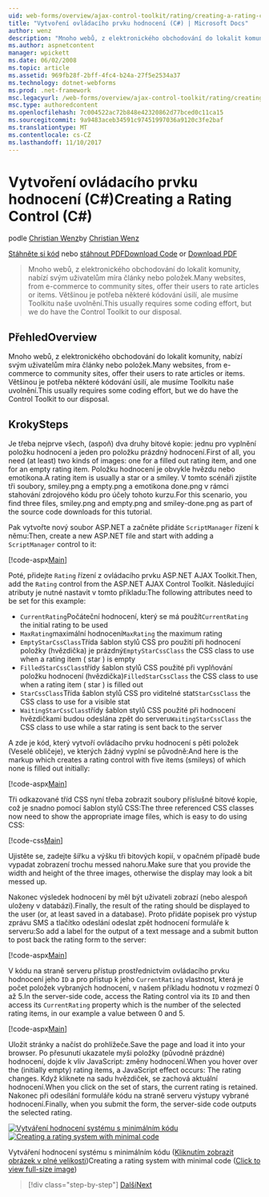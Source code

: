 ```yaml
---
uid: web-forms/overview/ajax-control-toolkit/rating/creating-a-rating-control-cs
title: "Vytvoření ovládacího prvku hodnocení (C#) | Microsoft Docs"
author: wenz
description: "Mnoho webů, z elektronického obchodování do lokalit komunity, nabízí svým uživatelům míra články nebo položek. Většinou je potřeba některé kódování úsilí, ale máme..."
ms.author: aspnetcontent
manager: wpickett
ms.date: 06/02/2008
ms.topic: article
ms.assetid: 969fb28f-2bff-4fc4-b24a-27f5e2534a37
ms.technology: dotnet-webforms
ms.prod: .net-framework
msc.legacyurl: /web-forms/overview/ajax-control-toolkit/rating/creating-a-rating-control-cs
msc.type: authoredcontent
ms.openlocfilehash: 7c004522ac72b848e42320862d77bced0c11ca15
ms.sourcegitcommit: 9a9483aceb34591c97451997036a9120c3fe2baf
ms.translationtype: MT
ms.contentlocale: cs-CZ
ms.lasthandoff: 11/10/2017
---
```

<a name="creating-a-rating-control-c"></a><span data-ttu-id="baae2-104">Vytvoření ovládacího prvku hodnocení (C#)</span><span class="sxs-lookup"><span data-stu-id="baae2-104">Creating a Rating Control (C#)</span></span>
====================
<span data-ttu-id="baae2-105">podle [Christian Wenz](https://github.com/wenz)</span><span class="sxs-lookup"><span data-stu-id="baae2-105">by [Christian Wenz](https://github.com/wenz)</span></span>

<span data-ttu-id="baae2-106">[Stáhněte si kód](http://download.microsoft.com/download/9/3/f/93f8daea-bebd-4821-833b-95205389c7d0/rating0.cs.zip) nebo [stáhnout PDF](http://download.microsoft.com/download/2/d/c/2dc10e34-6983-41d4-9c08-f78f5387d32b/rating0CS.pdf)</span><span class="sxs-lookup"><span data-stu-id="baae2-106">[Download Code](http://download.microsoft.com/download/9/3/f/93f8daea-bebd-4821-833b-95205389c7d0/rating0.cs.zip) or [Download PDF](http://download.microsoft.com/download/2/d/c/2dc10e34-6983-41d4-9c08-f78f5387d32b/rating0CS.pdf)</span></span>

> <span data-ttu-id="baae2-107">Mnoho webů, z elektronického obchodování do lokalit komunity, nabízí svým uživatelům míra články nebo položek.</span><span class="sxs-lookup"><span data-stu-id="baae2-107">Many websites, from e-commerce to community sites, offer their users to rate articles or items.</span></span> <span data-ttu-id="baae2-108">Většinou je potřeba některé kódování úsilí, ale musíme Toolkitu naše uvolnění.</span><span class="sxs-lookup"><span data-stu-id="baae2-108">This usually requires some coding effort, but we do have the Control Toolkit to our disposal.</span></span>


## <a name="overview"></a><span data-ttu-id="baae2-109">Přehled</span><span class="sxs-lookup"><span data-stu-id="baae2-109">Overview</span></span>

<span data-ttu-id="baae2-110">Mnoho webů, z elektronického obchodování do lokalit komunity, nabízí svým uživatelům míra články nebo položek.</span><span class="sxs-lookup"><span data-stu-id="baae2-110">Many websites, from e-commerce to community sites, offer their users to rate articles or items.</span></span> <span data-ttu-id="baae2-111">Většinou je potřeba některé kódování úsilí, ale musíme Toolkitu naše uvolnění.</span><span class="sxs-lookup"><span data-stu-id="baae2-111">This usually requires some coding effort, but we do have the Control Toolkit to our disposal.</span></span>

## <a name="steps"></a><span data-ttu-id="baae2-112">Kroky</span><span class="sxs-lookup"><span data-stu-id="baae2-112">Steps</span></span>

<span data-ttu-id="baae2-113">Je třeba nejprve všech, (aspoň) dva druhy bitové kopie: jednu pro vyplnění položku hodnocení a jeden pro položku prázdný hodnocení.</span><span class="sxs-lookup"><span data-stu-id="baae2-113">First of all, you need (at least) two kinds of images: one for a filled out rating item, and one for an empty rating item.</span></span> <span data-ttu-id="baae2-114">Položku hodnocení je obvykle hvězdu nebo emotikona.</span><span class="sxs-lookup"><span data-stu-id="baae2-114">A rating item is usually a star or a smiley.</span></span> <span data-ttu-id="baae2-115">V tomto scénáři zjistíte tři soubory, smiley.png a empty.png a emotikona done.png v rámci stahování zdrojového kódu pro účely tohoto kurzu.</span><span class="sxs-lookup"><span data-stu-id="baae2-115">For this scenario, you find three files, smiley.png and empty.png and smiley-done.png as part of the source code downloads for this tutorial.</span></span>

<span data-ttu-id="baae2-116">Pak vytvořte nový soubor ASP.NET a začněte přidáte `ScriptManager` řízení k němu:</span><span class="sxs-lookup"><span data-stu-id="baae2-116">Then, create a new ASP.NET file and start with adding a `ScriptManager` control to it:</span></span>

[!code-aspx[Main](creating-a-rating-control-cs/samples/sample1.aspx)]

<span data-ttu-id="baae2-117">Poté, přidejte `Rating` řízení z ovládacího prvku ASP.NET AJAX Toolkit.</span><span class="sxs-lookup"><span data-stu-id="baae2-117">Then, add the `Rating` control from the ASP.NET AJAX Control Toolkit.</span></span> <span data-ttu-id="baae2-118">Následující atributy je nutné nastavit v tomto příkladu:</span><span class="sxs-lookup"><span data-stu-id="baae2-118">The following attributes need to be set for this example:</span></span>

- <span data-ttu-id="baae2-119">`CurrentRating`Počáteční hodnocení, který se má použít</span><span class="sxs-lookup"><span data-stu-id="baae2-119">`CurrentRating` the initial rating to be used</span></span>
- <span data-ttu-id="baae2-120">`MaxRating`maximální hodnocení</span><span class="sxs-lookup"><span data-stu-id="baae2-120">`MaxRating` the maximum rating</span></span>
- <span data-ttu-id="baae2-121">`EmptyStarCssClass`Třída šablon stylů CSS pro použití při hodnocení položky (hvězdička) je prázdný</span><span class="sxs-lookup"><span data-stu-id="baae2-121">`EmptyStarCssClass` the CSS class to use when a rating item ( star ) is empty</span></span>
- <span data-ttu-id="baae2-122">`FilledStarCssClass`třídy šablon stylů CSS použité při vyplňování položku hodnocení (hvězdička)</span><span class="sxs-lookup"><span data-stu-id="baae2-122">`FilledStarCssClass` the CSS class to use when a rating item ( star ) is filled out</span></span>
- <span data-ttu-id="baae2-123">`StarCssClass`Třída šablon stylů CSS pro viditelné stat</span><span class="sxs-lookup"><span data-stu-id="baae2-123">`StarCssClass` the CSS class to use for a visible stat</span></span>
- <span data-ttu-id="baae2-124">`WaitingStarCssClass`třídy šablon stylů CSS použité při hodnocení hvězdičkami budou odeslána zpět do serveru</span><span class="sxs-lookup"><span data-stu-id="baae2-124">`WaitingStarCssClass` the CSS class to use while a star rating is sent back to the server</span></span>

<span data-ttu-id="baae2-125">A zde je kód, který vytvoří ovládacího prvku hodnocení s pěti položek (Veselé obličeje), ve kterých žádný vyplní se původně:</span><span class="sxs-lookup"><span data-stu-id="baae2-125">And here is the markup which creates a rating control with five items (smileys) of which none is filled out initially:</span></span>

[!code-aspx[Main](creating-a-rating-control-cs/samples/sample2.aspx)]

<span data-ttu-id="baae2-126">Tři odkazované tříd CSS nyní třeba zobrazit soubory příslušné bitové kopie, což je snadno pomocí šablon stylů CSS:</span><span class="sxs-lookup"><span data-stu-id="baae2-126">The three referenced CSS classes now need to show the appropriate image files, which is easy to do using CSS:</span></span>

[!code-css[Main](creating-a-rating-control-cs/samples/sample3.css)]

<span data-ttu-id="baae2-127">Ujistěte se, zadejte šířku a výšku tři bitových kopií, v opačném případě bude vypadat zobrazení trochu messed nahoru.</span><span class="sxs-lookup"><span data-stu-id="baae2-127">Make sure that you provide the width and height of the three images, otherwise the display may look a bit messed up.</span></span>

<span data-ttu-id="baae2-128">Nakonec výsledek hodnocení by měl být uživateli zobrazí (nebo alespoň uloženy v databázi).</span><span class="sxs-lookup"><span data-stu-id="baae2-128">Finally, the result of the rating should be displayed to the user (or, at least saved in a database).</span></span> <span data-ttu-id="baae2-129">Proto přidáte popisek pro výstup zprávu SMS a tlačítko odeslání odeslat zpět hodnocení formuláře k serveru:</span><span class="sxs-lookup"><span data-stu-id="baae2-129">So add a label for the output of a text message and a submit button to post back the rating form to the server:</span></span>

[!code-aspx[Main](creating-a-rating-control-cs/samples/sample4.aspx)]

<span data-ttu-id="baae2-130">V kódu na straně serveru přístup prostřednictvím ovládacího prvku hodnocení jeho `ID` a pro přístup k jeho `CurrentRating` vlastnost, která je počet položek vybraných hodnocení, v našem příkladu hodnotu v rozmezí 0 až 5.</span><span class="sxs-lookup"><span data-stu-id="baae2-130">In the server-side code, access the Rating control via its `ID` and then access its `CurrentRating` property which is the number of the selected rating items, in our example a value between 0 and 5.</span></span>

[!code-aspx[Main](creating-a-rating-control-cs/samples/sample5.aspx)]

<span data-ttu-id="baae2-131">Uložit stránky a načíst do prohlížeče.</span><span class="sxs-lookup"><span data-stu-id="baae2-131">Save the page and load it into your browser.</span></span> <span data-ttu-id="baae2-132">Po přesunutí ukazatele myši položky (původně prázdné) hodnocení, dojde k vliv JavaScript: změny hodnocení.</span><span class="sxs-lookup"><span data-stu-id="baae2-132">When you hover over the (initially empty) rating items, a JavaScript effect occurs: The rating changes.</span></span> <span data-ttu-id="baae2-133">Když kliknete na sadu hvězdiček, se zachová aktuální hodnocení.</span><span class="sxs-lookup"><span data-stu-id="baae2-133">When you click on the set of stars, the current rating is retained.</span></span> <span data-ttu-id="baae2-134">Nakonec při odesílání formuláře kódu na straně serveru výstupy vybrané hodnocení.</span><span class="sxs-lookup"><span data-stu-id="baae2-134">Finally, when you submit the form, the server-side code outputs the selected rating.</span></span>


<span data-ttu-id="baae2-135">[![Vytváření hodnocení systému s minimálním kódu](creating-a-rating-control-cs/_static/image2.png)](creating-a-rating-control-cs/_static/image1.png)</span><span class="sxs-lookup"><span data-stu-id="baae2-135">[![Creating a rating system with minimal code](creating-a-rating-control-cs/_static/image2.png)](creating-a-rating-control-cs/_static/image1.png)</span></span>

<span data-ttu-id="baae2-136">Vytváření hodnocení systému s minimálním kódu ([Kliknutím zobrazit obrázek v plné velikosti](creating-a-rating-control-cs/_static/image3.png))</span><span class="sxs-lookup"><span data-stu-id="baae2-136">Creating a rating system with minimal code ([Click to view full-size image](creating-a-rating-control-cs/_static/image3.png))</span></span>

>[!div class="step-by-step"]
[<span data-ttu-id="baae2-137">Další</span><span class="sxs-lookup"><span data-stu-id="baae2-137">Next</span></span>](creating-a-rating-control-vb.md)
